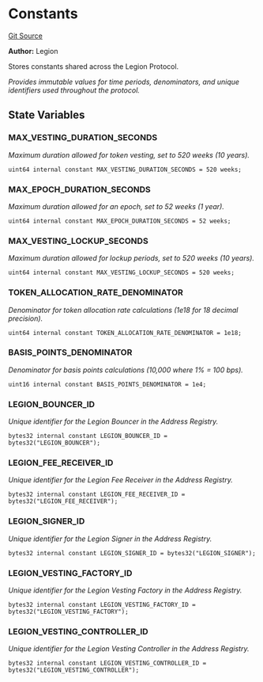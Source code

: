 # Constants
[Git Source](https://github.com/Legion-Team/legion-protocol-contracts/blob/8b23239dfc702a4510efb5dd06fb67719eb5eab0/src/utils/Constants.sol)

**Author:**
Legion

Stores constants shared across the Legion Protocol.

*Provides immutable values for time periods, denominators, and unique identifiers used throughout the protocol.*


## State Variables
### MAX_VESTING_DURATION_SECONDS
*Maximum duration allowed for token vesting, set to 520 weeks (10 years).*


```solidity
uint64 internal constant MAX_VESTING_DURATION_SECONDS = 520 weeks;
```


### MAX_EPOCH_DURATION_SECONDS
*Maximum duration allowed for an epoch, set to 52 weeks (1 year).*


```solidity
uint64 internal constant MAX_EPOCH_DURATION_SECONDS = 52 weeks;
```


### MAX_VESTING_LOCKUP_SECONDS
*Maximum duration allowed for lockup periods, set to 520 weeks (10 years).*


```solidity
uint64 internal constant MAX_VESTING_LOCKUP_SECONDS = 520 weeks;
```


### TOKEN_ALLOCATION_RATE_DENOMINATOR
*Denominator for token allocation rate calculations (1e18 for 18 decimal precision).*


```solidity
uint64 internal constant TOKEN_ALLOCATION_RATE_DENOMINATOR = 1e18;
```


### BASIS_POINTS_DENOMINATOR
*Denominator for basis points calculations (10,000 where 1% = 100 bps).*


```solidity
uint16 internal constant BASIS_POINTS_DENOMINATOR = 1e4;
```


### LEGION_BOUNCER_ID
*Unique identifier for the Legion Bouncer in the Address Registry.*


```solidity
bytes32 internal constant LEGION_BOUNCER_ID = bytes32("LEGION_BOUNCER");
```


### LEGION_FEE_RECEIVER_ID
*Unique identifier for the Legion Fee Receiver in the Address Registry.*


```solidity
bytes32 internal constant LEGION_FEE_RECEIVER_ID = bytes32("LEGION_FEE_RECEIVER");
```


### LEGION_SIGNER_ID
*Unique identifier for the Legion Signer in the Address Registry.*


```solidity
bytes32 internal constant LEGION_SIGNER_ID = bytes32("LEGION_SIGNER");
```


### LEGION_VESTING_FACTORY_ID
*Unique identifier for the Legion Vesting Factory in the Address Registry.*


```solidity
bytes32 internal constant LEGION_VESTING_FACTORY_ID = bytes32("LEGION_VESTING_FACTORY");
```


### LEGION_VESTING_CONTROLLER_ID
*Unique identifier for the Legion Vesting Controller in the Address Registry.*


```solidity
bytes32 internal constant LEGION_VESTING_CONTROLLER_ID = bytes32("LEGION_VESTING_CONTROLLER");
```



